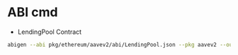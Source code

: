 # ABI cmd

- LendingPool Contract

```sh
abigen --abi pkg/ethereum/aavev2/abi/LendingPool.json --pkg aavev2 --out pkg/ethereum/aavev2/lending_pool_contract.go --type LendingPoolContract
```
